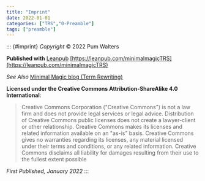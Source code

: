 ```yaml
---
title: "Imprint"
date: 2022-01-01
categories: ["TRS","0-Preamble"]
tags: ["preamble"]
---
```

::: {#imprint}
*Copyright* © 2022 Pum Walters

**Published with** [Leanpub](https://leanpub.com)
[https://leanpub.com/minimalmagicTRS](https://leanpub.com/minimalmagicTRS)

*See Also* [Minimal Magic blog (Term Rewriting)](https://minimal-magic.online/trs/termrewriting/)

**Licensed under the Creative Commons Attribution-ShareAlike 4.0 International**:

> Creative Commons Corporation ("Creative Commons") is not a law firm and does not provide legal services or legal advice. Distribution of Creative Commons public licenses does not create a lawyer-client or other relationship. Creative Commons makes its licenses and related information available on an "as-is" basis. Creative Commons gives no warranties regarding its licenses, any material licensed under their terms and conditions, or any related information. Creative Commons disclaims all liability for damages resulting from their use to the fullest extent possible

*First Published, January 2022*
:::
